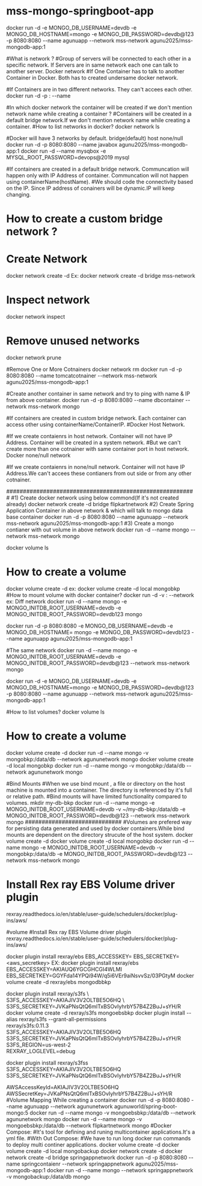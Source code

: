 # mss-mongo-springboot-app
docker run -d -e MONGO_DB_USERNAME=devdb -e MONGO_DB_HOSTNAME=mongo -e MONGO_DB_PASSWORD=devdb@123 -p 8080:8080 --name agunuapp --network mss-network agunu2025/mss-mongodb-app:1

#What is network ?
#Group of servers will be connected to each other in a specific network. If Servers are in same network each one can talk to another server.
Docker network
#If One Container has to talk to another Container in Docker. Both has to created undersame docker network.

#If Containers are in two different networks. They can't accees each other.
docker run -d -p <hostPort>:<containerPort> --name <containerName> <imageName>

#In which docker network the container will be created if we don't mention network name while creating a container ?
#Containers will be created in a default bridge network.If we don't mention network name while creating a container.
#How to list networks in docker?
docker network ls

#Docker will have 3 networks by default.
bridge(default)
host
none/null
docker run -d -p 8080:8080 --name javabox agunu2025/mss-mongodb-app:1
docker run -d --name mysqbox -e MYSQL_ROOT_PASSWORD=devops@2019  mysql

#If containers are created in a default bridge network. Communcation will happen only with IP Address of container. Communcation will not happen using containerName(hostName).
#We should code the connectivity based on the IP. Since IP address of conainers will be dynamic.IP will keep changing.
# How to create a custom bridge network ?

# Create Network
docker network create -d <driver> <networkName>
Ex:
docker network create -d bridge mss-network

# Inspect network
docker network inspect <networkNameOrId>

# Remove unused networks
docker network prune

#Remove One or More Cotnainers
docker network rm <networkNameOrId>
docker run -d -p 8080:8080 --name tomcatcotnainer --network mss-network agunu2025/mss-mongodb-app:1

#Create another container in same network and try to ping with name & IP from above container.
docker run -d -p 8080:8080 --name dbcontainer --network mss-network mongo

#If containers are created in custom bridge network. Each container can access other using containerName/ContainerIP.
#Docker Host Network.

#If we create contaienrs in host network. Container will not have IP Address. Container will be created in a system network.
#But we can't create more than one cotnainer with same container port in host network.
Docker none/null network

#If we create contaienrs in none/null network. Container will not have IP Address.We can't  accees these contianers from out side or from any other cotnainer.

#########################################################
#1) Create docker network using below commond(If it's not created already)
docker network create  -d bridge flipkartnetwork
#2) Create Spring Application Container in above network & which will talk to mongo data base container
docker run -d -p 8080:8080 --name agunuapp --network mss-network  agunu2025/mss-mongodb-app:1
#3) Create a mongo contianer with out volume in above network
docker run -d --name mongo --network mss-network mongo



docker volume ls
# How to create a volume
docker volume create -d <driver> <volumeName>
ex:
docker volume create -d local  mongobkp
#How to mount volume with docker container?
docker run -d -v <volumeName>:<containerPath> --network <networkName> <imageName>
ex:
      Diff network
docker run -d  --name mongo -e MONGO_INITDB_ROOT_USERNAME=devdb -e MONGO_INITDB_ROOT_PASSWORD=devdb123 mongo

docker run -d  -p 8080:8080 -e MONGO_DB_USERNAME=devdb -e MONGO_DB_HOSTNAME= mongo -e MONGO_DB_PASSWORD=devdb123 --name agunuapp agunu2025/mss-mongodb-app:1


  #The same network
docker run -d --name mongo -e MONGO_INITDB_ROOT_USERNAME=devdb -e MONGO_INITDB_ROOT_PASSWORD=devdb@123 --network mss-network mongo

docker run -d -e MONGO_DB_USERNAME=devdb -e MONGO_DB_HOSTNAME=mongo -e MONGO_DB_PASSWORD=devdb@123 -p 8080:8080 --name agunuapp --network mss-network agunu2025/mss-mongodb-app:1


#How to list volumes?
docker volume ls
# How to create a volume
docker volume create -d <driver> <volumeName>
docker run -d  --name mongo -v mongobkp:/data/db  --network agununetwork mongo
docker volume create -d local  mongobkp
docker run -d  --name mongo -v mongobkp:/data/db  --network agununetwork mongo

#Bind Mounts
#When we use bind mount , a file or directory on the host machine is mounted into a container. The directory is referenced by it's full or relative path.
#Bind mounts will have limited functionality compared to volumes.
mkdir my-db-bkp
docker run -d --name mongo -e MONGO_INITDB_ROOT_USERNAME=devdb -v ~/my-db-bkp:/data/db -e MONGO_INITDB_ROOT_PASSWORD=devdb@123 --network mss-network mongo
#############################
#Volumes are prefered way for persisting data generated and used by docker containers.While bind mounts are dependent on the directory strucute of the host system.
docker volume create -d <driver> <volumeName>
docker volume create -d local  mongobkp
docker run -d --name mongo -e MONGO_INITDB_ROOT_USERNAME=devdb -v mongobkp:/data/db -e MONGO_INITDB_ROOT_PASSWORD=devdb@123 --network mss-network mongo


# Install Rex ray EBS Volume driver plugin
rexray.readthedocs.io/en/stable/user-guide/schedulers/docker/plug-ins/aws/

#volume
#Install Rex ray EBS Volume driver plugin
rexray.readthedocs.io/en/stable/user-guide/schedulers/docker/plug-ins/aws/

docker plugin install rexray/ebs EBS_ACCESSKEY=<awsAccessKey> EBS_SECRETKEY=<aws_secretkey>
EX:
docker plugin install rexray/ebs EBS_ACCESSKEY=AKIAUQ6YGCGHCGI4WLMI EBS_SECRETKEY=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
docker volume create -d rexray/ebs mongodbbkp


docker plugin install rexray/s3fs \  S3FS_ACCESSKEY=AKIAJIV3V2OLTBE5O6HQ \  S3FS_SECRETKEY=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
docker volume create -d rexray/s3fs mongoebsbkp
docker plugin install --alias rexray/s3fs --grant-all-permissions \
  rexray/s3fs:0.11.3 \
  S3FS_ACCESSKEY=AKIAJIV3V2OLTBE5O6HQ \
  S3FS_SECRETKEY=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 \
  S3FS_REGION=us-west-2 \
  REXRAY_LOGLEVEL=debug

 docker plugin install rexray/s3fss \
  S3FS_ACCESSKEY=AKIAJIV3V2OLTBE5O6HQ \
  S3FS_SECRETKEY=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

AWSAccessKeyId=AKIAJIV3V2OLTBE5O6HQ
AWSSecretKey=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
                                                  #Volume Mapping While creating a container
 docker run -d -p 8080:8080 --name agunuapp --network agununetwork  agunuworld/spring-boot-mongo:5
docker run -d  --name mongo -v mongoebsbkp:/data/db  --network agununetwork mongo
docker run -d  --name mongo -v mongoebsbkp:/data/db  --network flipkartnetwork mongo
                                                     #Docker Compose:
                                                       #It's tool for defining and runing multicontainer applications.It's a yml file.
                                                         #With Out Compose:
                                                           #We have to run long docker run commands to deploy multi continer applications.
docker volume create -d <driver> <volumeName>
docker volume create -d local mongobackup
docker network create -d <driver> <networkNAme>
docker network create -d bridge springappnetwork
docker run -d -p 8080:8080 --name springcontaienr --network springappnetwork agunu2025/mss-mongodb-app:1
docker run -d --name mongo --network springappnetwork -v mongobackup:/data/db mongo

